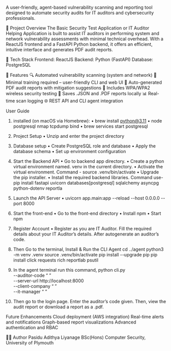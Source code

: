 A user-friendly, agent-based vulnerability scanning and reporting tool designed to automate security audits for IT auditors and cybersecurity professionals.

📌 Project Overview
The Basic Security Test Application or IT Auditor Helping Application is built to assist IT auditors in performing system and network vulnerability assessments with minimal technical overhead. With a ReactJS frontend and a FastAPI Python backend, it offers an efficient, intuitive interface and generates PDF audit reports.

🧰 Tech Stack
Frontend: ReactJS
Backend: Python (FastAPI)
Database: PostgreSQL

🚀 Features
🔍 Automated vulnerability scanning (system and network)
🧠 Minimal training required – user-friendly CLI and web UI
📄 Auto-generated PDF audit reports with mitigation suggestions
📡 Includes WPA/WPA2 wireless security testing
💾 Saves .JSON and .PDF reports locally
📊 Real-time scan logging
🌐 REST API and CLI agent integration

User Guide
1. installed (on macOS via Homebrew):
• brew install python@3.11
• node postgresql nmap tcpdump bind
• brew services start postgresql

2. Project Setup
• Unzip and enter the project directory

3. Database setup
• Create PostgreSQL role and database
• Apply the database schema
• Set up environment configuration

4. Start the Backend API
• Go to backend app directory.
• Create a python virtual environment named. venv in the current directory.
• Activate the virtual environment. Command - source .venv/bin/activate
• Upgrade the pip installer.
• Install the required backend libraries. Command use- pip install fastapi uvicorn databases[postgresql] sqlalchemy asyncpg python-dotenv reportla

5. Launch the API Server
• uvicorn app.main:app --reload --host 0.0.0.0 --port 8000

6. Start the front-end
• Go to the front-end directory
• Install npm
• Start npm

7. Register Account
• Register as you are IT Auditor. Fill the required details about your IT Auditor’s details. After autogenerate an auditor’s code.

8. Then Go to the terminal, Install & Run the CLI Agent
cd ../agent
python3 -m venv .venv
source .venv/bin/activate
pip install --upgrade pip
pip install click requests rich reportlab psutil

9. In the agent terminal run this command,
python cli.py \
--auditor-code “ ” \
--server-url http://localhost:8000 \
--client-company “ ” \
--it-manager “ ”

10. Then go to the login page. Enter the auditor’s code given. Then, view the audit report or download a
report as a .pdf.

Future Enhancements
Cloud deployment (AWS integration)
Real-time alerts and notifications
Graph-based report visualizations
Advanced authentication and RBAC

🧑‍💻 Author
Pasidu Adithya Liyanage
BSc(Hons) Computer Security, University of Plymouth
